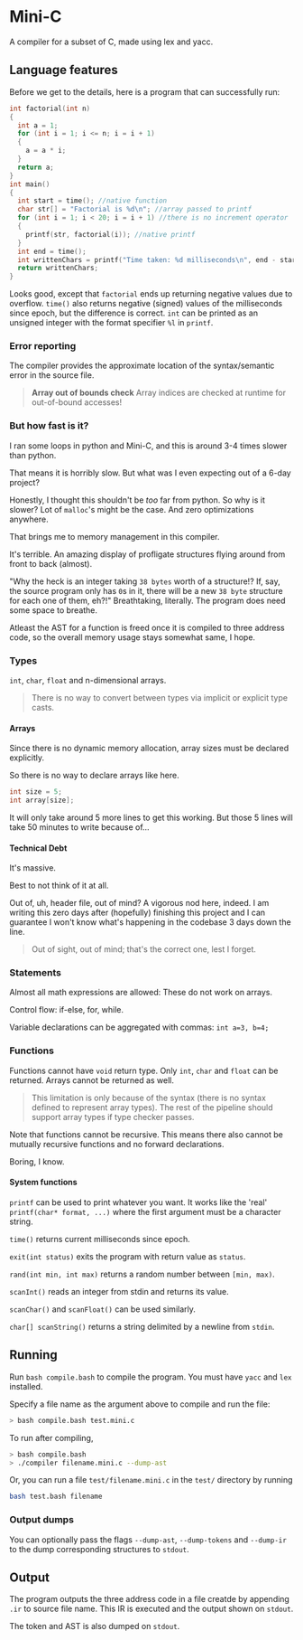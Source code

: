 # Mini-C

A compiler for a subset of C, made using lex and yacc.

## Language features

Before we get to the details, here is a program that can successfully run:

```c
int factorial(int n)
{
  int a = 1;
  for (int i = 1; i <= n; i = i + 1)
  {
    a = a * i;
  }
  return a;
}
int main()
{
  int start = time(); //native function
  char str[] = "Factorial is %d\n"; //array passed to printf
  for (int i = 1; i < 20; i = i + 1) //there is no increment operator
  {
    printf(str, factorial(i)); //native printf
  }
  int end = time();
  int writtenChars = printf("Time taken: %d milliseconds\n", end - start);
  return writtenChars;
}
```

Looks good, except that `factorial` ends up returning negative values due to overflow.
`time()` also returns negative (signed) values of the milliseconds since epoch, but the difference is correct. `int` can be printed as an unsigned integer with the format specifier `%l` in `printf`.

### Error reporting

The compiler provides the approximate location of the syntax/semantic error in the source file.

> **Array out of bounds check**
> Array indices are checked at runtime for out-of-bound accesses!

### But how fast is it?

I ran some loops in python and Mini-C, and this is around 3-4 times slower than python.

That means it is horribly slow. But what was I even expecting out of a 6-day project?

Honestly, I thought this shouldn't be _too_ far from python. So why is it slower? Lot of `malloc`'s might be the case. And zero optimizations anywhere.

That brings me to memory management in this compiler.

It's terrible. An amazing display of profligate structures flying around from front to back (almost).

"Why the heck is an integer taking `38 bytes` worth of a structure!? If, say, the source program only has `0`s in it, there will be a new `38 byte` structure for each one of them, eh?!" Breathtaking, literally. The program does need some space to breathe.

Atleast the AST for a function is freed once it is compiled to three address code, so the overall memory usage stays somewhat same, I hope.

### Types

`int`, `char`, `float` and n-dimensional arrays.

> There is no way to convert between types via implicit or explicit type casts.

#### Arrays

Since there is no dynamic memory allocation, array sizes must be declared explicitly.

So there is no way to declare arrays like here.

```c
int size = 5;
int array[size];
```

It will only take around 5 more lines to get this working. But those 5 lines will take 50 minutes to write because of...

#### Technical Debt

It's massive.

Best to not think of it at all.

Out of, uh, header file, out of mind? A vigorous nod here, indeed. I am writing this zero days after (hopefully) finishing this project and I can guarantee I won't know what's happening in the codebase 3 days down the line.

> Out of sight, out of mind; that's the correct one, lest I forget.

### Statements

Almost all math expressions are allowed: These do not work on arrays.

Control flow: if-else, for, while.

Variable declarations can be aggregated with commas: `int a=3, b=4;`

### Functions

Functions cannot have `void` return type. Only `int`, `char` and `float` can be returned. Arrays cannot be returned as well.

> This limitation is only because of the syntax (there is no syntax defined to represent array types). The rest of the pipeline should support array types if type checker passes.

Note that functions cannot be recursive. This means there also cannot be mutually recursive functions and no forward declarations.

Boring, I know.

#### System functions

`printf` can be used to print whatever you want. It works like the 'real' `printf(char* format, ...)` where the first argument must be a character string.

`time()` returns current milliseconds since epoch.

`exit(int status)` exits the program with return value as `status`.

`rand(int min, int max)` returns a random number between `[min, max)`.

`scanInt()` reads an integer from stdin and returns its value.

`scanChar()` and `scanFloat()` can be used similarly.

`char[] scanString()` returns a string delimited by a newline from `stdin`.

## Running

Run `bash compile.bash` to compile the program. You must have `yacc` and `lex` installed.

Specify a file name as the argument above to compile and run the file:

```bash
> bash compile.bash test.mini.c
```

To run after compiling,

```bash
> bash compile.bash
> ./compiler filename.mini.c --dump-ast
```

Or, you can run a file `test/filename.mini.c` in the `test/` directory by running

```bash
bash test.bash filename
```

### Output dumps

You can optionally pass the flags `--dump-ast`, `--dump-tokens` and `--dump-ir` to the dump corresponding structures to `stdout`.

## Output

The program outputs the three address code in a file creatde by appending `.ir` to source file name. This IR is executed and the output shown on `stdout`.

The token and AST is also dumped on `stdout`.
